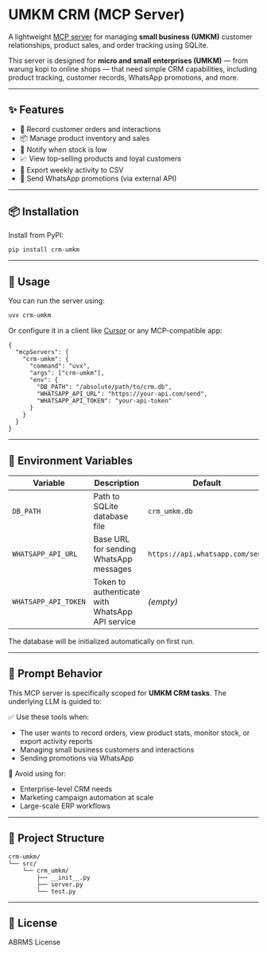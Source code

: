 # UMKM CRM (MCP Server)

A lightweight [MCP server](https://github.com/multiprompt/mcp) for managing **small business (UMKM)** customer relationships, product sales, and order tracking using SQLite.

This server is designed for **micro and small enterprises (UMKM)** — from warung kopi to online shops — that need simple CRM capabilities, including product tracking, customer records, WhatsApp promotions, and more.

---

## ✨ Features

* 💾 Record customer orders and interactions
* 📦 Manage product inventory and sales
* 🔔 Notify when stock is low
* 📈 View top-selling products and loyal customers
* 📄 Export weekly activity to CSV
* 📲 Send WhatsApp promotions (via external API)

---

## 📦 Installation

Install from PyPI:

```bash
pip install crm-umkm
```

---

## 🚀 Usage

You can run the server using:

```bash
uvx crm-umkm
```

Or configure it in a client like [Cursor](https://cursor.so) or any MCP-compatible app:

```jsonc
{
  "mcpServers": {
    "crm-umkm": {
      "command": "uvx",
      "args": ["crm-umkm"],
      "env": {
        "DB_PATH": "/absolute/path/to/crm.db",
        "WHATSAPP_API_URL": "https://your-api.com/send",
        "WHATSAPP_API_TOKEN": "your-api-token"
      }
    }
  }
}
```

---

## 📁 Environment Variables

| Variable             | Description                                     | Default                         |
| -------------------- | ----------------------------------------------- | ------------------------------- |
| `DB_PATH`            | Path to SQLite database file                    | `crm_umkm.db`                   |
| `WHATSAPP_API_URL`   | Base URL for sending WhatsApp messages          | `https://api.whatsapp.com/send` |
| `WHATSAPP_API_TOKEN` | Token to authenticate with WhatsApp API service | *(empty)*                       |

The database will be initialized automatically on first run.

---

## 🧠 Prompt Behavior

This MCP server is specifically scoped for **UMKM CRM tasks**. The underlying LLM is guided to:

✅ Use these tools when:

* The user wants to record orders, view product stats, monitor stock, or export activity reports
* Managing small business customers and interactions
* Sending promotions via WhatsApp

🚫 Avoid using for:

* Enterprise-level CRM needs
* Marketing campaign automation at scale
* Large-scale ERP workflows

---

## 📂 Project Structure

```
crm-umkm/
└── src/
    └── crm_umkm/
        ├── __init__.py
        ├── server.py
        └── test.py
```

---

## 📝 License

ABRMS License
